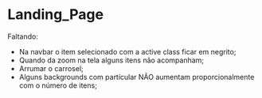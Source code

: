 # Landing_Page
Faltando:
* Na navbar o item selecionado com a active class ficar em negrito;
* Quando da zoom na tela alguns itens não acompanham;
* Arrumar o carrosel;
* Alguns backgrounds com partícular NÃO aumentam proporcionalmente com o número de itens;
